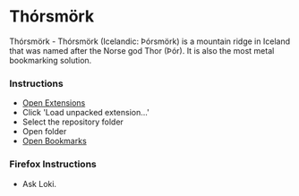 # Thórsmörk
Thórsmörk - Thórsmörk (Icelandic: Þórsmörk) is a mountain ridge in 
Iceland that was named after the Norse god Thor (Þór). It is also 
the most metal bookmarking solution.


### Instructions
- [Open Extensions](chrome://extensions/)
- Click 'Load unpacked extension...' 
- Select the repository folder
- Open folder
- [Open Bookmarks](chrome://bookmarks/)

### Firefox Instructions
- Ask Loki.
